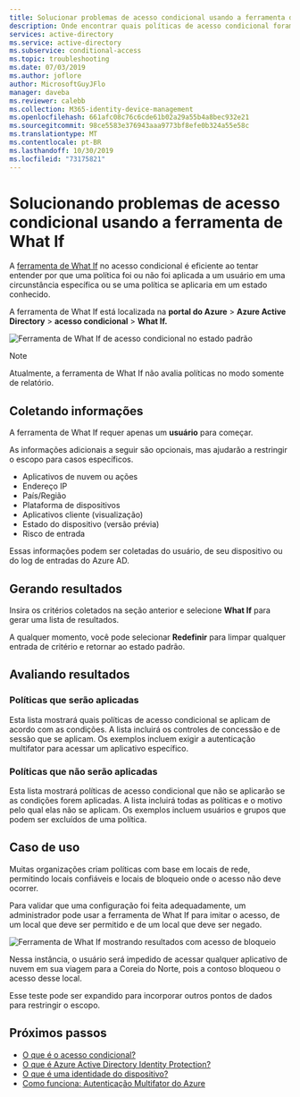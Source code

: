 ```yaml
---
title: Solucionar problemas de acesso condicional usando a ferramenta de What If-Azure Active Directory
description: Onde encontrar quais políticas de acesso condicional foram aplicadas e por que
services: active-directory
ms.service: active-directory
ms.subservice: conditional-access
ms.topic: troubleshooting
ms.date: 07/03/2019
ms.author: joflore
author: MicrosoftGuyJFlo
manager: daveba
ms.reviewer: calebb
ms.collection: M365-identity-device-management
ms.openlocfilehash: 661afc08c76c6cde61b02a29a55b4a8bec932e21
ms.sourcegitcommit: 98ce5583e376943aaa9773bf8efe0b324a55e58c
ms.translationtype: MT
ms.contentlocale: pt-BR
ms.lasthandoff: 10/30/2019
ms.locfileid: "73175821"
---
```

# <a name="troubleshooting-conditional-access-using-the-what-if-tool"></a>Solucionando problemas de acesso condicional usando a ferramenta de What If

A [ferramenta de What If](what-if-tool.md) no acesso condicional é eficiente ao tentar entender por que uma política foi ou não foi aplicada a um usuário em uma circunstância específica ou se uma política se aplicaria em um estado conhecido.

A ferramenta de What If está localizada na **portal do Azure** > **Azure Active Directory** > **acesso condicional** > **What If.**

![Ferramenta de What If de acesso condicional no estado padrão](./media/troubleshoot-conditional-access-what-if/conditional-access-what-if-tool.png)

> [!NOTE]
> Atualmente, a ferramenta de What If não avalia políticas no modo somente de relatório.

## <a name="gathering-information"></a>Coletando informações

A ferramenta de What If requer apenas um **usuário** para começar. 

As informações adicionais a seguir são opcionais, mas ajudarão a restringir o escopo para casos específicos.

* Aplicativos de nuvem ou ações
* Endereço IP 
* País/Região
* Plataforma de dispositivos
* Aplicativos cliente (visualização)
* Estado do dispositivo (versão prévia) 
* Risco de entrada

Essas informações podem ser coletadas do usuário, de seu dispositivo ou do log de entradas do Azure AD.

## <a name="generating-results"></a>Gerando resultados

Insira os critérios coletados na seção anterior e selecione **What If** para gerar uma lista de resultados. 

A qualquer momento, você pode selecionar **Redefinir** para limpar qualquer entrada de critério e retornar ao estado padrão.

## <a name="evaluating-results"></a>Avaliando resultados

### <a name="policies-that-will-apply"></a>Políticas que serão aplicadas

Esta lista mostrará quais políticas de acesso condicional se aplicam de acordo com as condições. A lista incluirá os controles de concessão e de sessão que se aplicam. Os exemplos incluem exigir a autenticação multifator para acessar um aplicativo específico.

### <a name="policies-that-will-not-apply"></a>Políticas que não serão aplicadas

Esta lista mostrará políticas de acesso condicional que não se aplicarão se as condições forem aplicadas. A lista incluirá todas as políticas e o motivo pelo qual elas não se aplicam. Os exemplos incluem usuários e grupos que podem ser excluídos de uma política.

## <a name="use-case"></a>Caso de uso

Muitas organizações criam políticas com base em locais de rede, permitindo locais confiáveis e locais de bloqueio onde o acesso não deve ocorrer.

Para validar que uma configuração foi feita adequadamente, um administrador pode usar a ferramenta de What If para imitar o acesso, de um local que deve ser permitido e de um local que deve ser negado.

![Ferramenta de What If mostrando resultados com acesso de bloqueio](./media/troubleshoot-conditional-access-what-if/conditional-access-what-if-results.png)

Nessa instância, o usuário será impedido de acessar qualquer aplicativo de nuvem em sua viagem para a Coreia do Norte, pois a contoso bloqueou o acesso desse local.

Esse teste pode ser expandido para incorporar outros pontos de dados para restringir o escopo.

## <a name="next-steps"></a>Próximos passos

* [O que é o acesso condicional?](overview.md)
* [O que é Azure Active Directory Identity Protection?](../identity-protection/overview-v2.md)
* [O que é uma identidade do dispositivo?](../devices/overview.md)
* [Como funciona: Autenticação Multifator do Azure](../authentication/concept-mfa-howitworks.md)
